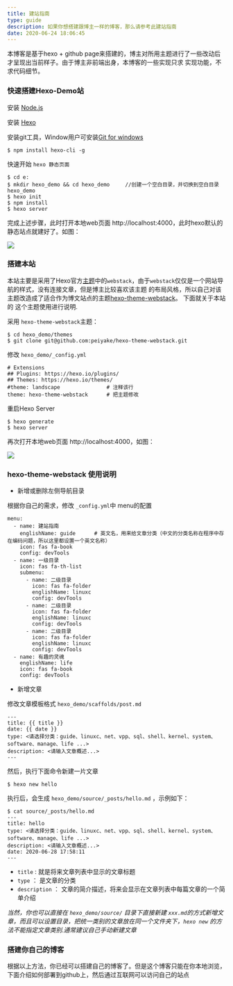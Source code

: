 ```yaml
---
title: 建站指南
type: guide
description: 如果你想搭建跟博主一样的博客，那么请参考此建站指南
date: 2020-06-24 18:06:45
---
```


本博客是基于hexo + github page来搭建的，博主对所用主题进行了一些改动后才呈现出当前样子。由于博主非前端出身，本博客的一些实现只求
实现功能，不求代码细节。

### 快速搭建Hexo-Demo站

安装 [Node.js](https://nodejs.org/en/)

安装 [Hexo](https://hexo.io/zh-cn/)

安装git工具，Window用户可安装[Git for windows](https://gitforwindows.org/)
   
    $ npm install hexo-cli -g

快速开始 `hexo 静态页面`

```
$ cd e:
$ mkdir hexo_demo && cd hexo_demo     //创建一个空白目录，并切换到空白目录hexo_demo
$ hexo init
$ npm install
$ hexo server
```

完成上述步骤，此时打开本地web页面 http://localhost:4000，此时hexo默认的静态站点就建好了。如图：

<img src="/images/hexo_demo.png">

### 搭建本站

本站主要是采用了Hexo官方[主题](https://hexo.io/themes/)中的`webstack`，由于`webstack`仅仅是一个网站导航的样式，没有连接文章，但是博主比较喜欢该主题
的布局风格，所以自己对该主题改造成了适合作为博文站点的主题[hexo-theme-webstack](git@github.com:peiyake/hexo-theme-webstack.git)。 下面就关于本站的
这个主题使用进行说明.

采用 `hexo-theme-webstack`主题：

```
$ cd hexo_demo/themes
$ git clone git@github.com:peiyake/hexo-theme-webstack.git
```

修改 `hexo_demo/_config.yml`

```
# Extensions
## Plugins: https://hexo.io/plugins/
## Themes: https://hexo.io/themes/
#theme: landscape               # 注释该行
theme: hexo-theme-webstack      # 把主题修改
```

重启Hexo Server

    $ hexo generate
    $ hexo server

再次打开本地web页面 http://localhost:4000，如图：

<img src="/images/hexo_piak.png">

### hexo-theme-webstack 使用说明

* 新增或删除左侧导航目录

根据你自己的需求，修改 `_config.yml`中 menu的配置

```
menu:
  - name: 建站指南
    englishName: guide      # 英文名，用来给文章分类（中文的分类名称在程序中存在编码问题，所以这里都设置一个英文名称）
    icon: fas fa-book
    config: devTools
  - name: 一级目录
    icon: fas fa-th-list
    submenu:
      - name: 二级目录
        icon: fas fa-folder
        englishName: linuxc
        config: devTools
      - name: 二级目录
        icon: fas fa-folder
        englishName: linuxc
        config: devTools
      - name: 二级目录
        icon: fas fa-folder
        englishName: linuxc
        config: devTools
  - name: 有趣的灵魂
    englishName: life
    icon: fas fa-book
    config: devTools
```

* 新增文章 

修改文章模板格式 `hexo_demo/scaffolds/post.md`

```
---
title: {{ title }}
date: {{ date }}
type: <请选择分类：guide、linuxc、net、vpp、sql、shell、kernel、system、software、manage、life ...>
description: <请输入文章概述...>
---
```

然后，执行下面命令新建一片文章

```
$ hexo new hello
```

执行后，会生成 `hexo_demo/source/_posts/hello.md` ，示例如下：

```
$ cat source/_posts/hello.md
---
title: hello
type: <请选择分类：guide、linuxc、net、vpp、sql、shell、kernel、system、software、manage、life ...>
description: <请输入文章概述...>
date: 2020-06-28 17:58:11
---
```

  * `title` : 就是将来文章列表中显示的文章标题
  * `type` ： 是文章的分类
  * `description` ： 文章的简介描述，将来会显示在文章列表中每篇文章的一个简单介绍

_当然，你也可以直接在 `hexo_demo/source/` 目录下直接新建 `xxx.md`的方式新增文章，而且可以设置目录，把统一类别的文章放在同一个文件夹下，`hexo new` 的方法不能指定文章类别.通常建议自己手动新建文章_

### 搭建你自己的博客

根据以上方法，你已经可以搭建自己的博客了。但是这个博客只能在你本地浏览，下面介绍如何部署到github上，然后通过互联网可以访问自己的站点

